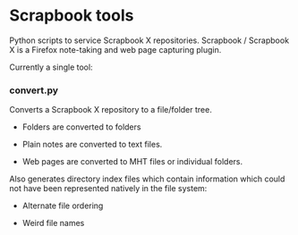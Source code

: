 # Scrapbook tools #

Python scripts to service Scrapbook X repositories. Scrapbook / Scrapbook X is a Firefox note-taking and web page capturing plugin.

Currently a single tool:


### convert.py

Converts a Scrapbook X repository to a file/folder tree.

* Folders are converted to folders

* Plain notes are converted to text files.

* Web pages are converted to MHT files or individual folders.

Also generates directory index files which contain information which could not have been represented natively in the file system:

* Alternate file ordering

* Weird file names
